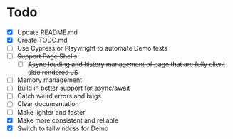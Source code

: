 # Todo

* [x] Update README.md
* [x] Create TODO.md
* [ ] Use Cypress or Playwright to automate Demo tests
* [ ] ~~Support Page Shells~~
  * [ ] ~~Async loading and history management of page that are fully client side rendered JS~~
* [ ] Memory management
* [ ] Build in better support for async/await
* [ ] Catch weird errors and bugs
* [ ] Clear documentation
* [ ] Make lighter and faster
* [x] Make more consistent and reliable
* [x] Switch to tailwindcss for Demo
